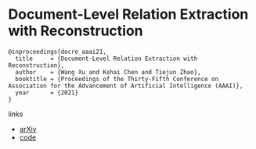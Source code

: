 # Document-Level Relation Extraction with Reconstruction

```
@inproceedings{docre_aaai21,
  title     = {Document-Level Relation Extraction with Reconstruction},
  author    = {Wang Xu and Kehai Chen and Tiejun Zhao},
  booktitle = {Proceedings of the Thirty-Fifth Conference on Association for the Advancement of Artificial Intelligence (AAAI)},
  year      = {2021}
}
```

links
- [arXiv](https://arxiv.org/abs/2012.11384)
- [code](https://github.com/xwjim/DocRE-Rec)
